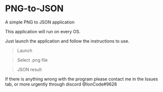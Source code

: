 # PNG-to-JSON
A simple PNG to JSON application

This application will run on every OS.

Just launch the application and follow the instructions to use.
> Launch

> Select .png file

> JSON result

If there is anything wrong with the program please contact me in the Issues tab, or more urgently through discord @IonCode#9628
